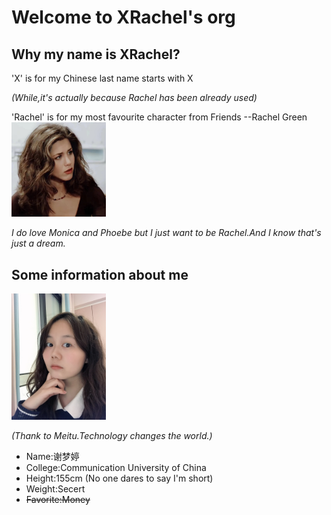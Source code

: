 # Welcome to XRachel's org

## Why my name is XRachel?

'X' is for my Chinese last name starts with X

*(While,it's actually because Rachel has been already used)*

'Rachel' is for my most favourite character from Friends --Rachel Green
<img src="assets/rachel.jpg"  width="30%" />

*I do love Monica and Phoebe but I just want to be Rachel.And I know that's just a dream.*
## Some information about me 
<img src="assets/me.jpg"  width="30%" />

*(Thank to Meitu.Technology changes the world.)*
- Name:谢梦婷
- College:Communication University of China
- Height:155cm (No one dares to say I'm short)
- Weight:Secert
- ~~Favorite:Money~~